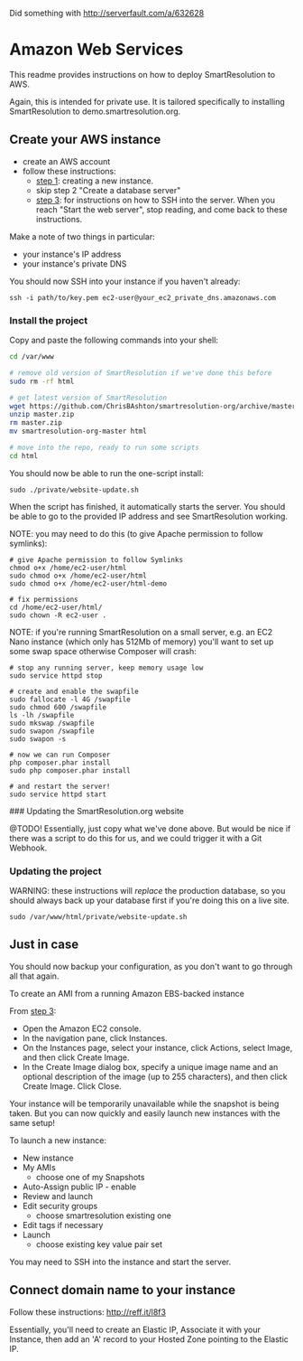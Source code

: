 Did something with http://serverfault.com/a/632628

# Amazon Web Services
This readme provides instructions on how to deploy SmartResolution to AWS.

Again, this is intended for private use. It is tailored specifically to installing SmartResolution to demo.smartresolution.org.

## Create your AWS instance

* create an AWS account
* follow these instructions:
    - [step 1](http://docs.aws.amazon.com/gettingstarted/latest/wah-linux/getting-started-application-server.html): creating a new instance.
    - skip step 2 "Create a database server"
    - [step 3](http://docs.aws.amazon.com/gettingstarted/latest/wah-linux/getting-started-deploy-app.html): for instructions on how to SSH into the server. When you reach "Start the web server", stop reading, and come back to these instructions.

Make a note of two things in particular:

* your instance's IP address
* your instance's private DNS

You should now SSH into your instance if you haven't already:

`ssh -i path/to/key.pem ec2-user@your_ec2_private_dns.amazonaws.com`

### Install the project

Copy and paste the following commands into your shell:

```bash
cd /var/www

# remove old version of SmartResolution if we've done this before
sudo rm -rf html

# get latest version of SmartResolution
wget https://github.com/ChrisBAshton/smartresolution-org/archive/master.zip
unzip master.zip
rm master.zip
mv smartresolution-org-master html

# move into the repo, ready to run some scripts
cd html
```

You should now be able to run the one-script install:

`sudo ./private/website-update.sh`

When the script has finished, it automatically starts the server. You should be able to go to the provided IP address and see SmartResolution working.

NOTE: you may need to do this (to give Apache permission to follow symlinks):

```
# give Apache permission to follow Symlinks
chmod o+x /home/ec2-user/html
sudo chmod o+x /home/ec2-user/html
sudo chmod o+x /home/ec2-user/html-demo

# fix permissions
cd /home/ec2-user/html/
sudo chown -R ec2-user .
```

NOTE: if you're running SmartResolution on a small server, e.g. an EC2 Nano instance (which only has 512Mb of memory) you'll want to set up some swap space otherwise Composer will crash:

```
# stop any running server, keep memory usage low
sudo service httpd stop

# create and enable the swapfile
sudo fallocate -l 4G /swapfile
sudo chmod 600 /swapfile
ls -lh /swapfile
sudo mkswap /swapfile
sudo swapon /swapfile
sudo swapon -s

# now we can run Composer
php composer.phar install
sudo php composer.phar install

# and restart the server!
sudo service httpd start
```

### Updating the SmartResolution.org website

@TODO! Essentially, just copy what we've done above. But would be nice if there was a script to do this for us, and we could trigger it with a Git Webhook.

### Updating the project

WARNING: these instructions will *replace* the production database, so you should always back up your database first if you're doing this on a live site.

`sudo /var/www/html/private/website-update.sh`

## Just in case

You should now backup your configuration, as you don't want to go through all that again.

To create an AMI from a running Amazon EBS-backed instance

From [step 3](http://docs.aws.amazon.com/gettingstarted/latest/wah-linux/getting-started-deploy-app.html):

* Open the Amazon EC2 console.
* In the navigation pane, click Instances.
* On the Instances page, select your instance, click Actions, select Image, and then click Create Image.
* In the Create Image dialog box, specify a unique image name and an optional description of the image (up to 255 characters), and then click Create Image. Click Close.

Your instance will be temporarily unavailable while the snapshot is being taken. But you can now quickly and easily launch new instances with the same setup!

To launch a new instance:

* New instance
* My AMIs
    - choose one of my Snapshots
* Auto-Assign public IP - enable
* Review and launch
* Edit security groups
    - choose smartresolution existing one
* Edit tags if necessary
* Launch
    - choose existing key value pair set

You may need to SSH into the instance and start the server.

## Connect domain name to your instance

Follow these instructions: http://reff.it/l8f3

Essentially, you'll need to create an Elastic IP, Associate it with your Instance, then add an 'A' record to your Hosted Zone pointing to the Elastic IP.
